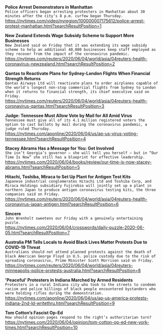 **Police Arrest Demonstrators in Manhattan**\
`Police officers began arresting protesters in Manhattan about 30 minutes after the city’s 8 p.m. curfew began Thursday.`\
https://nytimes.com/video/nyregion/100000007175612/police-arrest-protest-manhattan.html?searchResultPosition=1

**New Zealand Extends Wage Subsidy Scheme to Support More Businesses**\
`New Zealand said on Friday that it was extending its wage subsidy scheme to help an additional 40,000 businesses keep staff employed as they recover from the impact of the coronavirus pandemic. `\
https://nytimes.com/reuters/2020/06/04/world/asia/04reuters-health-coronavirus-newzealand.html?searchResultPosition=2

**Qantas to Reactivate Plans for Sydney-London Flights When Financial Strength Returns**\
`Qantas Airways Ltd will reactivate plans to order airplanes capable of the world's longest non-stop commercial flights from Sydney to London when it returns to financial strength, its chief executive said on Friday. `\
https://nytimes.com/reuters/2020/06/04/world/asia/04reuters-health-coronavirus-qantas.html?searchResultPosition=3

**Judge: Tennessee Must Allow Vote by Mail for All Amid Virus**\
`Tennessee must give all of its 4.1 million registered voters the option to cast ballots by mail during the coronavirus pandemic, a judge ruled Thursday.`\
https://nytimes.com/aponline/2020/06/04/us/ap-us-virus-voting-tennessee.html?searchResultPosition=4

**Stacey Abrams Has a Message for You: Get Involved**\
`She isn’t Georgia’s governor — she will tell you herself — but in “Our Time Is Now” she still has a blueprint for effective leadership.`\
https://nytimes.com/2020/06/04/books/review/our-time-is-now-stacey-abrams.html?searchResultPosition=5

**Hitachi, Toshiba, Miraca to Set Up Plant for Antigen Test Kits**\
`Japanese industrial conglomerates Hitachi Ltd and Toshiba Corp, and Miraca Holdings subsidiary Fujirebio will jointly set up a plant in northern Japan to produce antigen coronavirus testing kits, the three companies said on Friday.`\
https://nytimes.com/reuters/2020/06/04/world/asia/04reuters-health-coronavirus-japan-antigen.html?searchResultPosition=6

**Sincere**\
`John Wrenholt sweetens our Friday with a genuinely entertaining puzzle.`\
https://nytimes.com/2020/06/04/crosswords/daily-puzzle-2020-06-05.html?searchResultPosition=7

**Australia PM Tells Locals to Avoid Black Lives Matter Protests Due to COVID-19 Threat**\
`Australians should not attend planned protests against the death of black American George Floyd in U.S. police custody due to the risk of spreading coronavirus, Prime Minister Scott Morrison said on Friday.`\
https://nytimes.com/reuters/2020/06/04/world/asia/04reuters-minneapolis-police-protests-australia.html?searchResultPosition=8

**'Peaceful' Protesters in Indiana Marched by Armed Residents**\
`Protesters in a rural Indiana city who took to the streets to condemn racism and police killings of black people encountered bystanders who were holding rifles during the demonstration.`\
https://nytimes.com/aponline/2020/06/04/us/ap-us-america-protests-indiana-2nd-ld-writethru.html?searchResultPosition=9

**Tom Cotton’s Fascist Op-Ed**\
`How should opinion pages respond to the right’s authoritarian turn?`\
https://nytimes.com/2020/06/04/opinion/tom-cotton-op-ed-new-york-times.html?searchResultPosition=10


